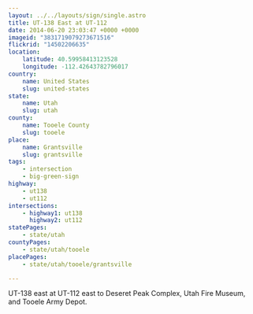 ```yaml
---
layout: ../../layouts/sign/single.astro
title: UT-138 East at UT-112
date: 2014-06-20 23:03:47 +0000 +0000
imageid: "3831719079273671516"
flickrid: "14502206635"
location:
    latitude: 40.59958413123528
    longitude: -112.42643782796017
country:
    name: United States
    slug: united-states
state:
    name: Utah
    slug: utah
county:
    name: Tooele County
    slug: tooele
place:
    name: Grantsville
    slug: grantsville
tags:
    - intersection
    - big-green-sign
highway:
    - ut138
    - ut112
intersections:
    - highway1: ut138
      highway2: ut112
statePages:
    - state/utah
countyPages:
    - state/utah/tooele
placePages:
    - state/utah/tooele/grantsville

---
```

UT-138 east at UT-112 east to Deseret Peak Complex, Utah Fire Museum, and Tooele Army Depot.